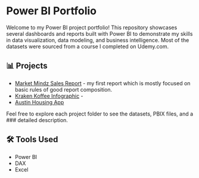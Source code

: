 # Power BI Portfolio

Welcome to my Power BI project portfolio! This repository showcases several dashboards and reports built with Power BI to demonstrate my skills in data visualization, data modeling, and business intelligence. Most of the datasets were sourced from a course I completed on Udemy.com.

## 📊 Projects

- [Market Mindz Sales Report](./Market%20Mindz/) - my first report which is mostly focused on basic rules of good report composition.
- [Kraken Koffee Infographic](./Kraken%20Koffee/) - 
- [Austin Housing App](./Austin%20Housing)

Feel free to explore each project folder to see the datasets, PBIX files, and a ### detailed description.

## 🛠 Tools Used

- Power BI
- DAX
- Excel


